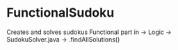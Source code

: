 # FunctionalSudoku

Creates and solves sudokus 
Functional part in -> Logic -> SudokuSolver.java -> .findAllSolutions()
